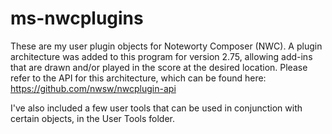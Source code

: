 # ms-nwcplugins
These are my user plugin objects for Noteworty Composer (NWC). A plugin architecture was added to this program for version 2.75, allowing add-ins that are drawn and/or played in the score at the desired location. Please refer to the API for this architecture, which can be found here: https://github.com/nwsw/nwcplugin-api

I've also included a few user tools that can be used in conjunction with certain objects, in the User Tools folder.
